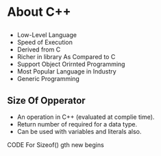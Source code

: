 <!DOCTYPE html>
<html lang="en"
    <meta charset="UTF-8">
    <meta name="viewport" content="width=device-width, initial-scale=1.0">
<!--     <title>Document</title> -->
</head>
<body>
    <h1><p text-align: centre>About C++</p></h1>
    <p>
        <ul>
            <li>Low-Level Language </li>
            <li>Speed of Execution</li>
            <li>Derived from C</li>
            <li> Richer in library As Compared to C</li>
            <li> Support Object Orirnted Programming </li>
            <li>Most Popular Language in Industry</li>
            <li>Generic Programming
            </li>
        </ul>
    </p>
    













<h2 >Size Of Opperator</h2>
<ul>
    <li> An operation in C++ (evaluated at complie time).</li>
     <li>Return number of required for a data type.</li>
    <li> Can be used with variables and literals also.</li>
</ul>
<P> 
<a herf = "https://github.com/kapoorshikhar/CPP/blob/main/Learning%20C%2B%2B/10_Sizeof().cpp"> CODE For Sizeof()</a>
gth new begins 
</P>
 
</body>
</html>
